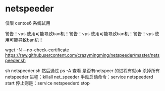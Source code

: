 # netspeeder
仅限 centos6 系统试用

警告！vps 使用可能导致ban机！警告！vps 使用可能导致ban机！警告！vps 使用可能导致ban机！


wget -N --no-check-certificate https://raw.githubusercontent.com/crazymingming/netspeeder/master/netspeeder.sh

sh netspeeder.sh
然后通过 ps -A 查看 是否有netspeer 的进程有就ok
杀掉所有 netspeeder 进程：killall net_speeder
手动启动命令：service netspeederd start
停止则是：service netspeederd stop
